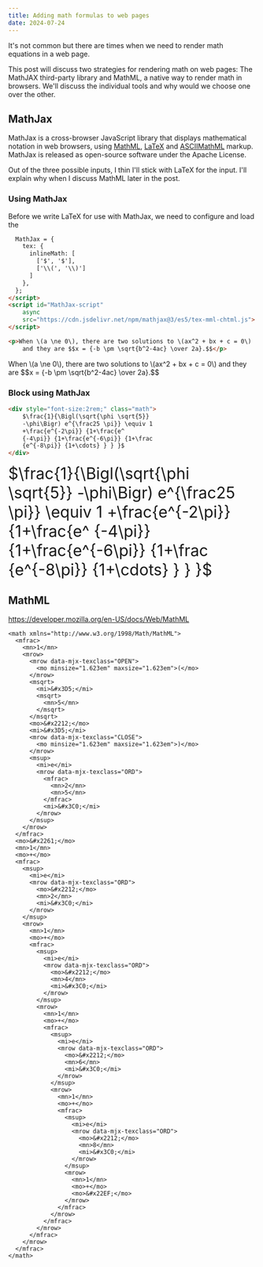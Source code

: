 ```yaml
---
title: Adding math formulas to web pages
date: 2024-07-24
---
```

<script>
  MathJax = {
    tex: {
      inlineMath: [
        ['$', '$'],
        ['\\(', '\\)']
      ]
    },
  };
</script>
<script id="MathJax-script" async src="https://cdn.jsdelivr.net/npm/mathjax@3/es5/tex-mml-chtml.js"></script>

It's not common but there are times when we need to render math equations in a web page.

This post will discuss two strategies for rendering math on web pages: The MathJAX third-party library and MathML, a native way to render math in browsers. We'll discuss the individual tools and why would we choose one over the other.

## MathJax

MathJax is a cross-browser JavaScript library that displays mathematical notation in web browsers, using [MathML](https://developer.mozilla.org/en-US/docs/Web/MathML), [LaTeX](https://en.wikibooks.org/wiki/LaTeX/Mathematics) and [ASCIIMathML](https://www1.chapman.edu/~jipsen/mathml/asciimathsyntax.html) markup. MathJax is released as open-source software under the Apache License.

Out of the three possible inputs, I thin I'll stick with LaTeX for the input. I'll explain why when I discuss MathML later in the post.

### Using MathJax

Before we write LaTeX for use with MathJax, we need to configure and load the

```html
  MathJax = {
    tex: {
      inlineMath: [
        ['$', '$'],
        ['\\(', '\\)']
      ]
    },
  };
</script>
<script id="MathJax-script"
	async
	src="https://cdn.jsdelivr.net/npm/mathjax@3/es5/tex-mml-chtml.js">
</script>
```

```html
<p>When \(a \ne 0\), there are two solutions to \(ax^2 + bx + c = 0\)
	and they are $$x = {-b \pm \sqrt{b^2-4ac} \over 2a}.$$</p>
```

<p>When \(a \ne 0\), there are two solutions to \(ax^2 + bx + c = 0\) and they are $$x = {-b \pm \sqrt{b^2-4ac} \over 2a}.$$</p>

### Block using MathJax

```html
<div style="font-size:2rem;" class="math">
	$\frac{1}{\Bigl(\sqrt{\phi \sqrt{5}}
	-\phi\Bigr) e^{\frac25 \pi}} \equiv 1
	+\frac{e^{-2\pi}} {1+\frac{e^
	{-4\pi}} {1+\frac{e^{-6\pi}} {1+\frac
	{e^{-8\pi}} {1+\cdots} } } }$
</div>
```

<div style="font-size:2rem;" class="math">$\frac{1}{\Bigl(\sqrt{\phi \sqrt{5}} -\phi\Bigr) e^{\frac25 \pi}} \equiv 1 +\frac{e^{-2\pi}} {1+\frac{e^ {-4\pi}} {1+\frac{e^{-6\pi}} {1+\frac {e^{-8\pi}} {1+\cdots} } } }$
</div>

## MathML

<https://developer.mozilla.org/en-US/docs/Web/MathML>

```mathml
<math xmlns="http://www.w3.org/1998/Math/MathML">
  <mfrac>
    <mn>1</mn>
    <mrow>
      <mrow data-mjx-texclass="OPEN">
        <mo minsize="1.623em" maxsize="1.623em">(</mo>
      </mrow>
      <msqrt>
        <mi>&#x3D5;</mi>
        <msqrt>
          <mn>5</mn>
        </msqrt>
      </msqrt>
      <mo>&#x2212;</mo>
      <mi>&#x3D5;</mi>
      <mrow data-mjx-texclass="CLOSE">
        <mo minsize="1.623em" maxsize="1.623em">)</mo>
      </mrow>
      <msup>
        <mi>e</mi>
        <mrow data-mjx-texclass="ORD">
          <mfrac>
            <mn>2</mn>
            <mn>5</mn>
          </mfrac>
          <mi>&#x3C0;</mi>
        </mrow>
      </msup>
    </mrow>
  </mfrac>
  <mo>&#x2261;</mo>
  <mn>1</mn>
  <mo>+</mo>
  <mfrac>
    <msup>
      <mi>e</mi>
      <mrow data-mjx-texclass="ORD">
        <mo>&#x2212;</mo>
        <mn>2</mn>
        <mi>&#x3C0;</mi>
      </mrow>
    </msup>
    <mrow>
      <mn>1</mn>
      <mo>+</mo>
      <mfrac>
        <msup>
          <mi>e</mi>
          <mrow data-mjx-texclass="ORD">
            <mo>&#x2212;</mo>
            <mn>4</mn>
            <mi>&#x3C0;</mi>
          </mrow>
        </msup>
        <mrow>
          <mn>1</mn>
          <mo>+</mo>
          <mfrac>
            <msup>
              <mi>e</mi>
              <mrow data-mjx-texclass="ORD">
                <mo>&#x2212;</mo>
                <mn>6</mn>
                <mi>&#x3C0;</mi>
              </mrow>
            </msup>
            <mrow>
              <mn>1</mn>
              <mo>+</mo>
              <mfrac>
                <msup>
                  <mi>e</mi>
                  <mrow data-mjx-texclass="ORD">
                    <mo>&#x2212;</mo>
                    <mn>8</mn>
                    <mi>&#x3C0;</mi>
                  </mrow>
                </msup>
                <mrow>
                  <mn>1</mn>
                  <mo>+</mo>
                  <mo>&#x22EF;</mo>
                </mrow>
              </mfrac>
            </mrow>
          </mfrac>
        </mrow>
      </mfrac>
    </mrow>
  </mfrac>
</math>
```
